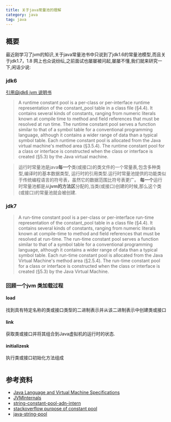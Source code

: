 ```yaml
---
title: 关于java常量池的理解
category: java 
tag: java
---
```

## 概要

最近刚学习了jvm的知识,关于java常量池书中只说到了jdk1.6的常量池模型,而且关于jdk1.7，1.8 网上也众说纷纭,之前面试也屡屡被问起,屡屡不懂,我们就来研究一下,闲话少说:

### jdk6

[引用自jdk6 jvm 说明书](https://docs.oracle.com/javase/specs/jvms/se6/html/Overview.doc.html#1732)
> A runtime constant pool is a per-class or per-interface runtime representation of the constant_pool table in a class file (§4.4). It contains several kinds of constants, ranging from numeric literals known at compile time to method and field references that must be resolved at run time. The runtime constant pool serves a function similar to that of a symbol table for a conventional programming language, although it contains a wider range of data than a typical symbol table.
Each runtime constant pool is allocated from the Java virtual machine's method area (§3.5.4). The runtime constant pool for a class or interface is constructed when the class or interface is created (§5.3) by the Java virtual machine.

> 运行时常量池是java**每一个**类(或接口)的类文件的一个常量表,包含多种类型,编译时的基本数据类型, 运行时的引用类型.运行时常量池提供的功能类似于传统编程语言的符号表，虽然它的数据范围比符号表更广。
> **每一个**运行时常量池都是从**jvm的方法区**分配的,当类(或接口)创建的时候,那么这个类(或接口)的常量池就会被创建.

### jdk7
> A run-time constant pool is a per-class or per-interface run-time representation of the constant_pool table in a class file (§4.4). It contains several kinds of constants, ranging from numeric literals known at compile-time to method and field references that must be resolved at run-time. The run-time constant pool serves a function similar to that of a symbol table for a conventional programming language, although it contains a wider range of data than a typical symbol table.
Each run-time constant pool is allocated from the Java Virtual Machine's method area (§2.5.4). The run-time constant pool for a class or interface is constructed when the class or interface is created (§5.3) by the Java Virtual Machine.

### 回顾一个jvm 类加载过程


#### load

找到具有特定名称的类或接口类型的二进制表示并从该二进制表示中创建类或接口

#### link

获取类或接口并将其组合到Java虚拟机的运行时的状态.

#### initializesk

执行类或接口初始化方法组成

```java
```

## 参考资料

- [Java Language and Virtual Machine Specifications](https://docs.oracle.com/javase/specs/index.html)
- [JVMInternals](http://blog.jamesdbloom.com/JVMInternals.html#constant_pool)
- [string-constant-pool-adn-intern](https://stackoverflow.com/questions/33416740/string-constant-pool-and-intern)
- [stackoverflow purpose of constant pool](https://stackoverflow.com/questions/10209952/what-is-the-purpose-of-the-java-constant-pool)
- [java-string-pool](https://www.journaldev.com/797/what-is-java-string-pool)